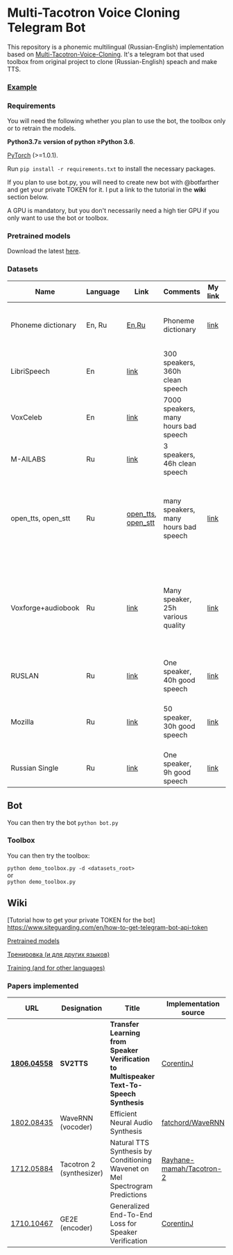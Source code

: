 # Multi-Tacotron Voice Cloning Telegram Bot
This repository is a phonemic multilingual (Russian-English) implementation based on [Multi-Tacotron-Voice-Cloning](https://github.com/vlomme/Multi-Tacotron-Voice-Cloning). It's  a telegram bot that used toolbox from original project to clone (Russian-English) speach and make TTS.

### [Example](https://soundcloud.com/fn5va3vghrkh/sets/multi-tacotron)

### Requirements
You will need the following whether you plan to use the bot, the toolbox only or to retrain the models.

**Python3.7≥ version of python ≥Python 3.6**.

[PyTorch](https://pytorch.org/get-started/locally/) (>=1.0.1).

Run `pip install -r requirements.txt` to install the necessary packages.

If you plan to use bot.py, you will  need to create new bot with @botfarther and get your private TOKEN for it.
I put a link to the tutorial in the **wiki** section below.

A GPU is mandatory, but you don't necessarily need a high tier GPU if you only want to use the bot or toolbox.

### Pretrained models
Download the latest [here](https://drive.google.com/uc?id=1aQBmpflbX_ePUdXTSNE4CfEL9hdG2-O8).

### Datasets
| Name | Language | Link | Comments | My link | Comments |
| --- | -- | ------ | ----- | ----- | ----- |
| Phoneme dictionary | En, Ru | [En](https://github.com/cmusphinx/cmudict),[Ru](https://github.com/nsu-ai/russian_g2p) | Phoneme dictionary | [link](https://drive.google.com/file/d/1tNElQSmpveVx0qyqKr1j5slfyM1HVifj/view?usp=sharing) | Совместил русский и английский фонемный словарь |
| LibriSpeech | En | [link](http://www.openslr.org/12/) | 300 speakers, 360h clean speech |  |  |
| VoxCeleb | En  | [link](http://www.robots.ox.ac.uk/~vgg/data/voxceleb/index.html#portfolio) | 7000 speakers, many hours bad speech |  |  |
| M-AILABS | Ru | [link](https://www.caito.de/2019/01/the-m-ailabs-speech-dataset/) | 3 speakers, 46h clean speech|  |  |
| open_tts, open_stt | Ru | [open_tts](https://github.com/snakers4/open_tts), [open_stt](https://github.com/snakers4/open_stt/) | many speakers, many hours bad speech | [link](https://drive.google.com/open?id=1H5vJMuCtBP6RhQ7noQwNji_yY9dCt4nU) | Почистил 4 часа речи одного спикера. Поправил анотацию, разбил на отрезки до 7 секунд |
| Voxforge+audiobook | Ru | [link](http://voxforge.org/downloads/) | Many speaker, 25h various quality | [link](https://drive.google.com/open?id=1OjbQMW3wLgVUNUTZ2diJXubkqdlzgNNn) | Выбрал хорошие файлы. Разбил на отрезки. Добавил аудиокниг из интернета. Получилось 200 спикеров по паре минут на каждого |
| RUSLAN | Ru | [link](https://github.com/ruslan-corpus/ruslan-corpus.github.io) | One speaker, 40h good speech | [link](https://drive.google.com/open?id=1ghrL6al-FDbNkoZ_rLVzLjnGmBNWLbpG) | Перекодировал в 16кГц |
| Mozilla | Ru | [link](https://voice.mozilla.org/ru/datasets) | 50 speaker, 30h good speech | [link](https://drive.google.com/open?id=1Mf4EGQUhlz6nmeky8qQTYFedmW0DNzjV) | Перекодировал в 16кГц, Раскидал разных пользователей по папкам |
| Russian Single | Ru | [link](https://www.kaggle.com/bryanpark/russian-single-speaker-speech-dataset) | One speaker, 9h good speech | [link](https://drive.google.com/open?id=1ycdLrB_k2GRVePGiuNSbq30TB1_JlpNg) | Перекодировал в 16кГц |

## Bot
You can then try the bot 
`python bot.py`



### Toolbox
You can then try the toolbox:

`python demo_toolbox.py -d <datasets_root>`  
or  
`python demo_toolbox.py`  


## Wiki

[Tutorial how to get your private TOKEN for the bot] https://www.siteguarding.com/en/how-to-get-telegram-bot-api-token

[Pretrained models](https://github.com/vlomme/Multi-Tacotron-Voice-Cloning/wiki/Pretrained-models)

[Тренировка (и для других языков)](https://github.com/vlomme/Multi-Tacotron-Voice-Cloning/wiki/%D0%A2%D1%80%D0%B5%D0%BD%D0%B8%D1%80%D0%BE%D0%B2%D0%BA%D0%B0-(%D0%B8-%D0%B4%D0%BB%D1%8F-%D0%B4%D1%80%D1%83%D0%B3%D0%B8%D1%85-%D1%8F%D0%B7%D1%8B%D0%BA%D0%BE%D0%B2))

[Training (and for other languages)](https://github.com/vlomme/Multi-Tacotron-Voice-Cloning/wiki/Training-(and-for-other-languages))

### Papers implemented  
| URL | Designation | Title | Implementation source |
| --- | ----------- | ----- | --------------------- |
|[**1806.04558**](https://arxiv.org/pdf/1806.04558.pdf) | **SV2TTS** | **Transfer Learning from Speaker Verification to Multispeaker Text-To-Speech Synthesis** | [CorentinJ](https://github.com/CorentinJ/Real-Time-Voice-Cloning) |
|[1802.08435](https://arxiv.org/pdf/1802.08435.pdf) | WaveRNN (vocoder) | Efficient Neural Audio Synthesis | [fatchord/WaveRNN](https://github.com/fatchord/WaveRNN) |
|[1712.05884](https://arxiv.org/pdf/1712.05884.pdf) | Tacotron 2 (synthesizer) | Natural TTS Synthesis by Conditioning Wavenet on Mel Spectrogram Predictions | [Rayhane-mamah/Tacotron-2](https://github.com/Rayhane-mamah/Tacotron-2)
|[1710.10467](https://arxiv.org/pdf/1710.10467.pdf) | GE2E (encoder)| Generalized End-To-End Loss for Speaker Verification |  [CorentinJ](https://github.com/CorentinJ/Real-Time-Voice-Cloning) |

